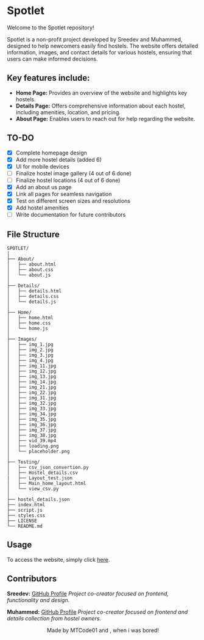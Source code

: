 # Spotlet

Welcome to the Spotlet repository!

Spotlet is a non-profit project developed by Sreedev and Muhammed, designed to help newcomers easily find hostels. The website offers detailed information, images, and contact details for various hostels, ensuring that users can make informed decisions.

## Key features include:

+ **Home Page:** Provides an overview of the website and highlights key hostels.
+ **Details Page:** Offers comprehensive information about each hostel, including amenities, location, and pricing.
+ **About Page:** Enables users to reach out for help regarding the website.

## TO-DO

- [x] Complete homepage design
- [x] Add more hostel details (added 6)
- [x] UI for mobile devices
- [ ] Finalize hostel image gallery (4 out of 6 done)
- [ ] Finalize hostel locations (4 out of 6 done)
- [x] Add an about us page
- [x] Link all pages for seamless navigation
- [x] Test on different screen sizes and resolutions
- [x] Add hostel amenities
- [ ] Write documentation for future contributors

## File Structure
```
SPOTLET/
│
├── About/
│   ├── about.html
│   ├── about.css
│   └── about.js
│
├── Details/
│   ├── details.html
│   ├── details.css
│   └── details.js
│
├── Home/
│   ├── home.html
│   ├── home.css
│   └── home.js
│
├── Images/
│   ├── img_1.jpg
│   ├── img_2.jpg
│   ├── img_3.jpg
│   ├── img_4.jpg
│   ├── img_11.jpg
│   ├── img_12.jpg
│   ├── img_13.jpg
│   ├── img_14.jpg
│   ├── img_21.jpg
│   ├── img_22.jpg
│   ├── img_31.jpg
│   ├── img_32.jpg
│   ├── img_33.jpg
│   ├── img_34.jpg
│   ├── img_35.jpg
│   ├── img_36.jpg
│   ├── img_37.jpg
│   ├── img_38.jpg
│   ├── vid_39.mp4
│   ├── loading.png
│   └── placeholder.png
│
├── Testing/
│   ├── csv_json_convertion.py
│   ├── Hostel_details.csv
|   ├── Layout_test.json
│   ├── Main_home_layout.html
│   └── view_csv.py
│
├── hostel_details.json
├── index.html
├── script.js
├── styles.css
├── LICENSE
└── README.md
```
## Usage

To access the website, simply click [here](https://mtcodes01.github.io/Spotlet/).

## Contributors

**Sreedev:** [GitHub Profile](https://github.com/MTCodes01)
*Project co-creator focused on frontend, functionality and design.*

**Muhammed:** [GitHub Profile](https://github.com/muhammeds88)
*Project co-creator focused on frontend and details collection from hostel owners.*

<div align="center">
  Made by MTCode01 and , when i was bored!
</div>
